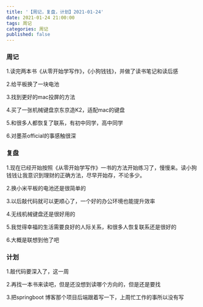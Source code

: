 ```yaml
---
title: '【周记，复盘，计划】2021-01-24'
date: 2021-01-24 21:00:00
tags: 周记
categories: 周记
published: false
---
```


### 周记

1.读完两本书《从零开始学写作》，《小狗钱钱》，并做了读书笔记和读后感

2.给平板换了一块电池

3.找到更好的mac投屏的方法

4.买了一张机械键盘京东京造K2，适配mac的键盘

5.和很多人都恢复了联系，有初中同学，高中同学

6.对墨茶official的事感触很深

### 复盘

1.现在已经开始按照《从零开始学写作》一书的方法开始练习了，慢慢来。读小狗钱钱让我意识到理财的正确方法，尽早开始存，不论多少。

2.换小米平板的电池还是很简单的

3.以后敲代码就可以更顺心了，一个好的办公环境也能提升效率

4.无线机械键盘还是很好用的

5.我觉得幸福的生活需要良好的人际关系，和很多人恢复联系还是很好的

6.大概是联想到他了吧

### 计划

1.敲代码要深入了，这一周

2.再找一本书来读吧，但是还没想到读哪个方向的，但是还是要找

3.把springboot 博客那个项目后端跟着写一下，上周忙工作的事所以没有写

